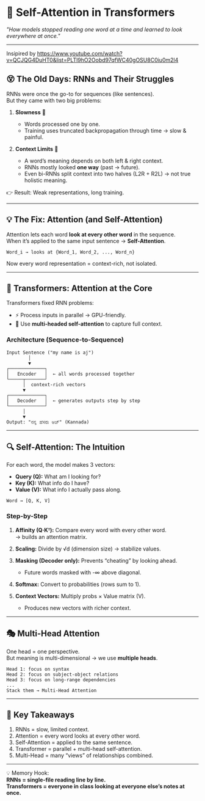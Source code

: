# 🧠 Self-Attention in Transformers  
*"How models stopped reading one word at a time and learned to look everywhere at once."*  

---

Insipired by https://www.youtube.com/watch?v=QCJQG4DuHT0&list=PLTl9hO2Oobd97qfWC40gOSU8C0iu0m2l4

## 😵 The Old Days: RNNs and Their Struggles  

RNNs were once the go-to for sequences (like sentences).  
But they came with two big problems:  

1. **Slowness** 🐢  
   - Words processed one by one.  
   - Training uses truncated backpropagation through time → slow & painful.  

2. **Context Limits** 🎯  
   - A word’s meaning depends on both left & right context.  
   - RNNs mostly looked **one way** (past → future).  
   - Even bi-RNNs split context into two halves (L2R + R2L) → not true holistic meaning.  

👉 Result: Weak representations, long training.  

---

## 💡 The Fix: Attention (and Self-Attention)  

Attention lets each word **look at every other word** in the sequence.  
When it’s applied to the same input sentence → **Self-Attention**.  

```
Word_i → looks at {Word_1, Word_2, ..., Word_n}
```

Now every word representation = context-rich, not isolated.  

---

## 🚀 Transformers: Attention at the Core  

Transformers fixed RNN problems:  

- ⚡ Process inputs in parallel → GPU-friendly.  
- 🔄 Use **multi-headed self-attention** to capture full context.  

### Architecture (Sequence-to-Sequence)  

```
Input Sentence ("my name is aj")
        │
        ▼
┌─────────────┐
│   Encoder   │  ← all words processed together
└─────┬───────┘
      │  context-rich vectors
      ▼
┌─────────────┐
│   Decoder   │  ← generates outputs step by step
└─────────────┘
      │
      ▼
Output: "ನನ್ನ ಹೆಸರು ಅಜ್" (Kannada)
```

---

## 🔍 Self-Attention: The Intuition  

For each word, the model makes 3 vectors:  

- **Query (Q):** What am I looking for?  
- **Key (K):** What info do I have?  
- **Value (V):** What info I actually pass along.  

```
Word → [Q, K, V]
```

### Step-by-Step  

1. **Affinity (Q·Kᵀ):** Compare every word with every other word.  
   → builds an attention matrix.  

2. **Scaling:** Divide by √d (dimension size) → stabilize values.  

3. **Masking (Decoder only):** Prevents “cheating” by looking ahead.  
   - Future words masked with -∞ above diagonal.  

4. **Softmax:** Convert to probabilities (rows sum to 1).  

5. **Context Vectors:** Multiply probs × Value matrix (V).  
   - Produces new vectors with richer context.  

---

## 🎭 Multi-Head Attention  

One head = one perspective.  
But meaning is multi-dimensional → we use **multiple heads**.  

```
Head 1: focus on syntax  
Head 2: focus on subject-object relations  
Head 3: focus on long-range dependencies  
...  
Stack them → Multi-Head Attention
```

---

## 📝 Key Takeaways  

1. RNNs = slow, limited context.  
2. Attention = every word looks at every other word.  
3. Self-Attention = applied to the same sentence.  
4. Transformer = parallel + multi-head self-attention.  
5. Multi-Head = many “views” of relationships combined.  

---

💡 Memory Hook:  
**RNNs = single-file reading line by line.  
Transformers = everyone in class looking at everyone else’s notes at once.**  
